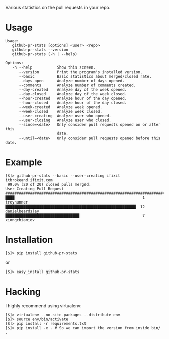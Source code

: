 Various statistics on the pull requests in your repo.

# Usage

    Usage:
       github-pr-stats [options] <user> <repo>
       github-pr-stats --version
       github-pr-stats (-h | --help)
    
    Options:
       -h --help           Show this screen.
          --version        Print the program's installed version.
          --basic          Basic statistics about merged/closed rate.
          --days-open      Analyze number of days opened.
          --comments       Analyze number of comments created.
          --day-created    Analyze day of the week opened.
          --day-closed     Analyze day of the week closed.
          --hour-created   Analyze hour of the day opened.
          --hour-closed    Analyze hour of the day closed.
          --week-created   Analyze week opened.
          --week-closed    Analyze week closed.
          --user-creating  Analyze user who opened.
          --user-closing   Analyze user who closed.
          --since=<date>   Only consider pull requests opened on or after this
                           date.
          --until=<date>   Only consider pull requests opened before this date.
# Example

    [$]> github-pr-stats --basic --user-creating ifixit itbrokeand.ifixit.com
     99.0% (20 of 20) closed pulls merged.
    User Creating Pull Request
    ###############################################################################
    ████                                                         1  treyhunner
    ██████████████████████████████████████████████████████████  12  danielbeardsley
    █████████████████████████████████                            7  xiongchiamiov

# Installation

    [$]> pip install github-pr-stats

or

    [$]> easy_install github-pr-stats

# Hacking

I highly recommend using virtualenv:

    [$]> virtualenv --no-site-packages --distribute env
    [$]> source env/bin/activate
    [$]> pip install -r requirements.txt
    [$]> pip install -e . # So we can import the version from inside bin/ .

